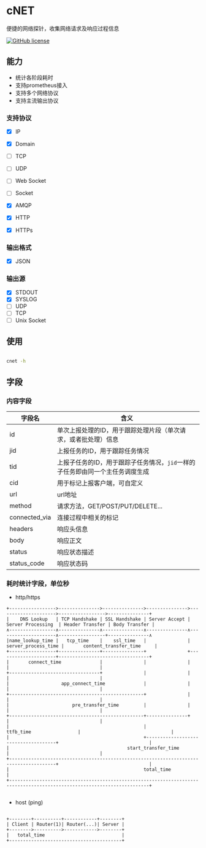 # cNET

便捷的网络探针，收集网络请求及响应过程信息

[![GitHub license](https://img.shields.io/github/license/tomhjx/netcat.svg?style=popout-square)](https://github.com/tomhjx/netcat/blob/main/LICENSE)

## 能力

* 统计各阶段耗时
* 支持prometheus接入
* 支持多个网络协议
* 支持主流输出协议


### 支持协议

* [x] IP
* [x] Domain
* [ ] TCP
* [ ] UDP
* [ ] Web Socket
* [ ] Socket
* [x] AMQP
* [x] HTTP
* [x] HTTPs


### 输出格式

* [x] JSON

### 输出源
* [x] STDOUT
* [x] SYSLOG
* [ ] UDP
* [ ] TCP
* [ ] Unix Socket

## 使用

```bash

cnet -h

```


## 字段

### 内容字段

字段名           | 含义
----------------|-----
id              | 单次上报处理的ID，用于跟踪处理片段（单次请求，或者批处理）信息
jid             | 上报任务的ID，用于跟踪任务情况
tid             | 上报子任务的ID，用于跟踪子任务情况，`jid`一样的子任务即由同一个主任务调度生成
cid             | 用于标记上报客户端，可自定义
url             | url地址
method          | 请求方法，GET/POST/PUT/DELETE...
connected_via   | 连接过程中相关的标记
headers         | 响应头信息
body            | 响应正文
status          | 响应状态描述
status_code     | 响应状态码 



### 耗时统计字段，单位秒

* http/https

```
+----------------->--------------->--------------->--------------->--------------------->----------------->---------------+
|    DNS Lookup   | TCP Handshake | SSL Handshake | Server Accept |  Server Processing  | Header Transfer | Body Transfer |
∧-----------------∧---------------∧---------------∧---------------∧---------------------∧-----------------+---------------∧
|name_lookup_time |   tcp_time    |    ssl_time   |               | server_process_time |       content_transfer_time     |
+-----------------+---------------+---------------+               +---------------------+---------------------------------+
|       connect_time              |               |               |                     |                                 |
+---------------------------------+               |               |                     |                                 |
|                   app_connect_time              |               |                     |                                 |
+-------------------------------------------------+               |                     |                                 |
|                       pre_transfer_time         |               |                     |                                 |
+-------------------------------------------------+---------------+                     |                                 |
|                                                 |           ttfb_time                 |                                 |
|                                                 +-------------------------------------+                                 |
|                                           start_transfer_time                         |                                 |
+---------------------------------------------------------------------------------------+                                 |
|                                                 total_time                                                              |
+-------------------------------------------------------------------------------------------------------------------------+


```

* host (ping)

```

+--------+----------+------------+--------+
| Client | Router(1)| Router(...)| Server |
+-------->---------->------------>--------+
|   total_time                            |
+-----------------------------------------+


```